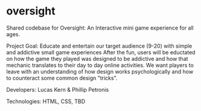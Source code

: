 # oversight
Shared codebase for Oversight: An Interactive mini game experience for all ages.

Project Goal: Educate and entertain our target audience (9-20) with simple and addictive small game experiences
After the fun, users will be eductated on how the game they played was designed to be addictive and how that mechanic translates to their day to day online activities. We want players to leave with an understanding of how design works psychologically and how to counteract some common design "tricks".

Developers: Lucas Kern & Phillip Petronis

Technologies: HTML, CSS, TBD

